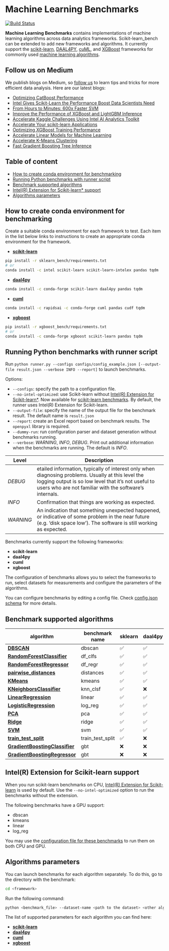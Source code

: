 
# Machine Learning Benchmarks

[![Build Status](https://dev.azure.com/daal/scikit-learn_bench/_apis/build/status/IntelPython.scikit-learn_bench?branchName=master)](https://dev.azure.com/daal/scikit-learn_bench/_build/latest?definitionId=8&branchName=master)

**Machine Learning Benchmarks** contains implementations of machine learning algorithms
across data analytics frameworks.  Scikit-learn_bench can be extended to add new frameworks
and algorithms. It currently support the [scikit-learn](https://scikit-learn.org/),
[DAAL4PY](https://intelpython.github.io/daal4py/), [cuML](https://github.com/rapidsai/cuml),
and [XGBoost](https://github.com/dmlc/xgboost) frameworks for commonly used
[machine learning algorithms](#supported-algorithms).

## Follow us on Medium

We publish blogs on Medium, so [follow us](https://medium.com/intel-analytics-software/tagged/machine-learning) to learn tips and tricks for more efficient data analysis. Here are our latest blogs:

- [Optimizing CatBoost Performance](https://medium.com/intel-analytics-software/optimizing-catboost-performance-4f73f0593071)
- [Intel Gives Scikit-Learn the Performance Boost Data Scientists Need](https://medium.com/intel-analytics-software/intel-gives-scikit-learn-the-performance-boost-data-scientists-need-42eb47c80b18)
- [From Hours to Minutes: 600x Faster SVM](https://medium.com/intel-analytics-software/from-hours-to-minutes-600x-faster-svm-647f904c31ae)
- [Improve the Performance of XGBoost and LightGBM Inference](https://medium.com/intel-analytics-software/improving-the-performance-of-xgboost-and-lightgbm-inference-3b542c03447e)
- [Accelerate Kaggle Challenges Using Intel AI Analytics Toolkit](https://medium.com/intel-analytics-software/accelerate-kaggle-challenges-using-intel-ai-analytics-toolkit-beb148f66d5a)
- [Accelerate Your scikit-learn Applications](https://medium.com/intel-analytics-software/improving-the-performance-of-xgboost-and-lightgbm-inference-3b542c03447e)
- [Optimizing XGBoost Training Performance](https://medium.com/intel-analytics-software/new-optimizations-for-cpu-in-xgboost-1-1-81144ea21115)
- [Accelerate Linear Models for Machine Learning](https://medium.com/intel-analytics-software/accelerating-linear-models-for-machine-learning-5a75ff50a0fe)
- [Accelerate K-Means Clustering](https://medium.com/intel-analytics-software/accelerate-k-means-clustering-6385088788a1)
- [Fast Gradient Boosting Tree Inference](https://medium.com/intel-analytics-software/fast-gradient-boosting-tree-inference-for-intel-xeon-processors-35756f174f55)

## Table of content

- [How to create conda environment for benchmarking](#how-to-create-conda-environment-for-benchmarking)
- [Running Python benchmarks with runner script](#running-python-benchmarks-with-runner-script)
- [Benchmark supported algorithms](#benchmark-supported-algorithms)
- [Intel(R) Extension for Scikit-learn* support](#intelr-extension-for-scikit-learn-support)
- [Algorithms parameters](#algorithms-parameters)

## How to create conda environment for benchmarking

Create a suitable conda environment for each framework to test. Each item in the list below links to instructions to create an appropriate conda environment for the framework.

- [**scikit-learn**](sklearn_bench#how-to-create-conda-environment-for-benchmarking)

```bash
pip install -r sklearn_bench/requirements.txt
# or
conda install -c intel scikit-learn scikit-learn-intelex pandas tqdm
```

- [**daal4py**](daal4py_bench#how-to-create-conda-environment-for-benchmarking)

```bash
conda install -c conda-forge scikit-learn daal4py pandas tqdm
```

- [**cuml**](cuml_bench#how-to-create-conda-environment-for-benchmarking)

```bash
conda install -c rapidsai -c conda-forge cuml pandas cudf tqdm
```

- [**xgboost**](xgboost_bench#how-to-create-conda-environment-for-benchmarking)

```bash
pip install -r xgboost_bench/requirements.txt
# or
conda install -c conda-forge xgboost scikit-learn pandas tqdm
```

## Running Python benchmarks with runner script

Run `python runner.py --configs configs/config_example.json [--output-file result.json --verbose INFO --report]` to launch benchmarks.

Options:

- ``--configs``: specify the path to a configuration file.
- ``--no-intel-optimized``: use Scikit-learn without [Intel(R) Extension for Scikit-learn*](#intelr-extension-for-scikit-learn-support). Now available for [scikit-learn benchmarks](https://github.com/IntelPython/scikit-learn_bench/tree/master/sklearn_bench). By default, the runner uses Intel(R) Extension for Scikit-learn.
- ``--output-file``: specify the name of the output file for the benchmark result. The default name is `result.json`
- ``--report``: create an Excel report based on benchmark results. The `openpyxl` library is required.
- ``--dummy-run``: run configuration parser and dataset generation without benchmarks running.
- ``--verbose``: *WARNING*, *INFO*, *DEBUG*. Print out additional information when the benchmarks are running. The default is *INFO*.

|   Level   |  Description  |
|-----------|---------------|
| *DEBUG*   | etailed information, typically of interest only when diagnosing problems. Usually at this level the logging output is so low level that it’s not useful to users who are not familiar with the software’s internals. |
| *INFO*    | Confirmation that things are working as expected. |
| *WARNING* | An indication that something unexpected happened, or indicative of some problem in the near future (e.g. ‘disk space low’). The software is still working as expected. |

Benchmarks currently support the following frameworks:

- **scikit-learn**
- **daal4py**
- **cuml**
- **xgboost**

The configuration of benchmarks allows you to select the frameworks to run, select datasets for measurements and configure the parameters of the algorithms.

 You can configure benchmarks by editing a config file. Check  [config.json schema](https://github.com/IntelPython/scikit-learn_bench/blob/master/configs/README.md) for more details.

## Benchmark supported algorithms

| algorithm  | benchmark name | sklearn | daal4py | cuml | xgboost |
|---|---|---|---|---|---|
|**[DBSCAN](https://scikit-learn.org/stable/modules/generated/sklearn.cluster.DBSCAN.html)**|dbscan|:white_check_mark:|:white_check_mark:|:white_check_mark:|:x:|
|**[RandomForestClassifier](https://scikit-learn.org/stable/modules/generated/sklearn.ensemble.RandomForestClassifier.html)**|df_clfs|:white_check_mark:|:white_check_mark:|:white_check_mark:|:x:|
|**[RandomForestRegressor](https://scikit-learn.org/stable/modules/generated/sklearn.ensemble.RandomForestRegressor.html)**|df_regr|:white_check_mark:|:white_check_mark:|:white_check_mark:|:x:|
|**[pairwise_distances](https://scikit-learn.org/stable/modules/generated/sklearn.metrics.pairwise_distances.html)**|distances|:white_check_mark:|:white_check_mark:|:x:|:x:|
|**[KMeans](https://scikit-learn.org/stable/modules/generated/sklearn.cluster.KMeans.html)**|kmeans|:white_check_mark:|:white_check_mark:|:white_check_mark:|:x:|
|**[KNeighborsClassifier](https://scikit-learn.org/stable/modules/generated/sklearn.neighbors.KNeighborsClassifier.html)**|knn_clsf|:white_check_mark:|:x:|:white_check_mark:|:x:|
|**[LinearRegression](https://scikit-learn.org/stable/modules/generated/sklearn.linear_model.LinearRegression.html)**|linear|:white_check_mark:|:white_check_mark:|:white_check_mark:|:x:|
|**[LogisticRegression](https://scikit-learn.org/stable/modules/generated/sklearn.linear_model.LogisticRegression.html)**|log_reg|:white_check_mark:|:white_check_mark:|:white_check_mark:|:x:|
|**[PCA](https://scikit-learn.org/stable/modules/generated/sklearn.decomposition.PCA.html)**|pca|:white_check_mark:|:white_check_mark:|:white_check_mark:|:x:|
|**[Ridge](https://scikit-learn.org/stable/modules/generated/sklearn.linear_model.Ridge.html)**|ridge|:white_check_mark:|:white_check_mark:|:white_check_mark:|:x:|
|**[SVM](https://scikit-learn.org/stable/modules/generated/sklearn.svm.SVC.html)**|svm|:white_check_mark:|:white_check_mark:|:white_check_mark:|:x:|
|**[train_test_split](https://scikit-learn.org/stable/modules/generated/sklearn.model_selection.train_test_split.html)**|train_test_split|:white_check_mark:|:x:|:white_check_mark:|:x:|
|**[GradientBoostingClassifier](https://scikit-learn.org/stable/modules/generated/sklearn.ensemble.GradientBoostingClassifier.html)**|gbt|:x:|:x:|:x:|:white_check_mark:|
|**[GradientBoostingRegressor](https://scikit-learn.org/stable/modules/generated/sklearn.ensemble.GradientBoostingRegressor.html)**|gbt|:x:|:x:|:x:|:white_check_mark:|

## Intel(R) Extension for Scikit-learn support

When you run scikit-learn benchmarks on CPU, [Intel(R) Extension for Scikit-learn](https://github.com/intel/scikit-learn-intelex) is used by default. Use the ``--no-intel-optimized`` option to run the benchmarks without the extension.

The following benchmarks have a GPU support:

- dbscan
- kmeans
- linear
- log_reg

You may use the [configuration file for these benchmarks](https://github.com/IntelPython/scikit-learn_bench/blob/master/configs/skl_xpu_config.json) to run them on both CPU and GPU.

## Algorithms parameters

You can launch benchmarks for each algorithm separately.
To do this, go to the directory with the benchmark:

```bash
cd <framework>
```

Run the following command:

```bash
python <benchmark_file> --dataset-name <path to the dataset> <other algorithm parameters>
```

The list of supported parameters for each algorithm you can find here:

- [**scikit-learn**](sklearn_bench#algorithms-parameters)
- [**daal4py**](daal4py_bench#algorithms-parameters)
- [**cuml**](cuml_bench#algorithms-parameters)
- [**xgboost**](xgboost_bench#algorithms-parameters)
